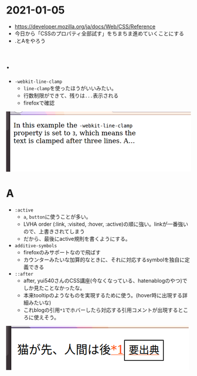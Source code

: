 # 2021-01-05
- https://developer.mozilla.org/ja/docs/Web/CSS/Reference
- 今日から「CSSのプロパティ全部試す」をちまちま進めていくことにする
- .とAをやろう

# .
- `-webkit-line-clamp`
  - `line-clamp`を使ったほうがいいみたい。
  - 行数制限ができて、残りは`...`表示される
  - firefoxで確認

![img-10](./img-10.png)

# A
- `:active`
  - `a`, `button`に使うことが多い。
  - LVHA order (:link, :visited, :hover, :active)の順に強い。linkが一番強いので、上書きされてしまう
  - だから、最後にactive規則を書くようにする。
- `additive-symbols`
  - firefoxのみサポートなので飛ばす
  - カウンターみたいな加算的なときに、それに対応するsymbolを独自に定義できる
- `::after`
  - after, yui540さんのCSS講座(今なくなっている、hatenablogのやつ)でしか見たことなかったな。
  - 本来tooltipのようなものを実現するために使う。(hover時に出現する詳細みたいな)
  - これblogの引用`*1`でホバーしたら対応する引用コメントが出現するところに使えそう。

![img-11](./img-11.png)

